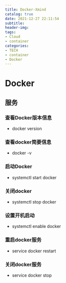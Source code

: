 ```yaml
---
title: Docker-Xmind
catalog: true
date: 2021-12-27 22:11:54
subtitle:
header-img:
tags: 
- Cloud
- container
categories:
- TECH
- container
- Docker
---
```


# Docker

## 服务

### 查看Docker版本信息

- docker version

### 查看docker简要信息

- docker -v

### 启动Docker

- systemctl start docker

### 关闭docker

- systemctl stop docker

### 设置开机启动

- systemctl enable docker

### 重启docker服务

- service docker restart

### 关闭docker服务

- service docker stop
